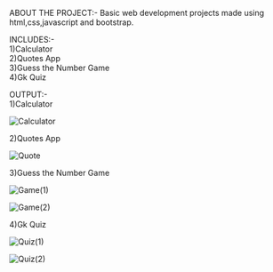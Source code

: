 ABOUT THE PROJECT:- 
Basic web development projects made using html,css,javascript and bootstrap.

INCLUDES:-  
1)Calculator  
2)Quotes App  
3)Guess the Number Game  
4)Gk Quiz

OUTPUT:-  
1)Calculator

![Calculator](https://github.com/vjoshi29/Projects/assets/140043392/272275bc-3ac7-48e3-aeb4-d8c3d68e36e4)

2)Quotes App 

![Quote](https://github.com/vjoshi29/Projects/assets/140043392/fe2d84de-24e1-4f7d-9adc-0d0d2c7064ba)

3)Guess the Number Game

![Game(1)](https://github.com/vjoshi29/Projects/assets/140043392/3fbee147-9600-4cc8-96cc-3abaf9ce971b) 

![Game(2)](https://github.com/vjoshi29/Projects/assets/140043392/b3e1ce8d-97d8-460a-a515-a06da20b8368)

4)Gk Quiz

![Quiz(1)](https://github.com/vjoshi29/Projects/assets/140043392/2961a1bd-846f-46bf-8129-66a331d32230) 

![Quiz(2)](https://github.com/vjoshi29/Projects/assets/140043392/2bbc14b9-b17e-4a6c-be5b-ca27915e51cd)



